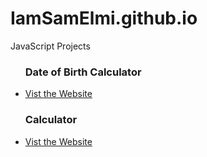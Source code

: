 # IamSamElmi.github.io
JavaScript Projects 

<ul>
  <h3>Date of Birth Calculator </h3>
  <li><a href="https://iamsamelmi.github.io/" target="_blank">Vist the Website</a></li>
  
   <h3>Calculator </h3>
  <li><a href="https://iamsamelmi.github.io/calculator/" target="_blank">Vist the Website</a></li>

</ul>


